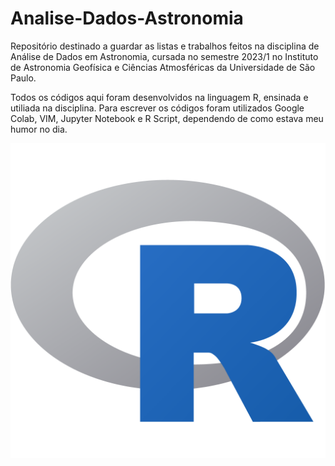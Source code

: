 # Analise-Dados-Astronomia
Repositório destinado a guardar as listas e trabalhos feitos na disciplina de Análise de Dados em Astronomia, cursada no semestre 2023/1 no Instituto de Astronomia Geofísica e Ciências Atmosféricas da Universidade de São Paulo.

Todos os códigos aqui foram desenvolvidos na linguagem R, ensinada e utiliada na disciplina. Para escrever os códigos foram utilizados Google Colab, VIM, Jupyter Notebook e R Script, dependendo de como estava meu humor no dia.

![alt text](https://github.com/ArthurSMg/Analise-Dados-Astronomia/blob/main/ERRE.png)
